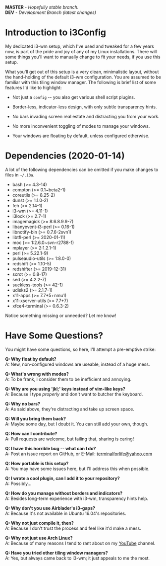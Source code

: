 **MASTER** - _Hopefully stable branch._\
**DEV** - _Development Branch (latest changes)_

# Introduction to i3Config

My dedicated i3-wm setup, which I've used and tweaked for a few years now, is part of the pride and joy of any of my Linux installations. There will some things you'll want to manually change to fit _your_ needs, if you use this setup.

What you'll get out of this setup is a very clean, minimalistic layout, without the hand-holding of the default i3-wm configuration. You are assumed to be familiar with this tiling window manager. The following is brief list of some features I'd like to highlight:

  * Not just a `config` -- you also get various shell script plugins.

  * Border-less, indicator-less design, with only subtle transparency hints.

  * No bars invading screen real estate and distracting you from your work.

  * No more inconvenient toggling of modes to manage your windows.

  * Your windows are floating by default, unless configured otherwise.

# Dependencies (2020-01-14)

A lot of the following dependencies can be omitted if you make changes to files in `~/.i3a`.

  * bash (>= 4.3-14)
  * compton (>= 0.1~beta2-1)
  * coreutils (>= 8.25-2)
  * dunst (>= 1.1.0-2)
  * feh (>= 2.14-1)
  * i3-wm (>= 4.11-1)
  * i3lock (>= 2.7-1)
  * imagemagick (>= 8:6.8.9.9-7)
  * libanyevent-i3-perl (>= 0.16-1)
  * libnotify-bin (>= 0.7.6-2svn1)
  * libtfl-perl (>= 2020-01-11)
  * moc (>= 1:2.6.0~svn-r2788-1)
  * mplayer (>= 2:1.2.1-1)
  * perl (>= 5.22.1-9)
  * pulseaudio-utils (>= 1:8.0-0)
  * redshift (>= 1.10-5)
  * redshifter (>= 2019-12-31)
  * scrot (>= 0.8-17)
  * sed (>= 4.2.2-7)
  * suckless-tools (>= 42-1)
  * udisks2 (>= 2.1.7-1)
  * x11-apps (>= 7.7+5+nmu1)
  * x11-xserver-utils (>= 7.7+7)
  * xfce4-terminal (>= 0.6.3-2)

Notice something missing or unneeded? Let me know!

# Have Some Questions?

You might have some questions, so here, I'll attempt a pre-emptive strike:

  **Q: Why float by default?**\
  A: New, non-configured windows are useable, instead of a huge mess.

  **Q: What's wrong with modes?**\
  A: To be frank, I consider them to be inefficient and annoying.

  **Q: Why are you using 'jkl;' keys instead of vim-like keys?**\
  A: Because I type _properly_ and don't want to butcher the keyboard.

  **Q: Why no bars?**\
  A: As said above, they're distracting and take up screen space.

  **Q: Will you bring them back?**\
  A: Maybe some day, but I doubt it. You can still add your own, though.

  **Q: How can I contribute?**\
  A: Pull requests are welcome, but failing that, sharing is caring!

  **Q: I have this horrible bug -- what can I do?**\
  A: Post an issue report on GitHub, or E-Mail: terminalforlife@yahoo.com

  **Q: How portable is this setup?**\
  A: You may have some issues here, but I'll address this when possible.

  **Q: I wrote a cool plugin, can I add it to your repository?**\
  A: Possibly...

  **Q: How do you manage without borders and indicators?**\
  A: Besides long-term experience with i3-wm, transparency hints help.

  **Q: Why don't you use Airblader's i3-gaps?**\
  A: Because it's not available in Ubuntu 16.04's repositories.

  **Q: Why not just compile it, then?**\
  A: Because I don't trust the process and feel like it'd make a mess.

  **Q: Why not just use Arch Linux?**\
  A: Because of many reasons I tend to rant about on my [YouTube](https://www.youtube.com/channel/UCfp-lNJy4QkIGnaEE6NtDSg) channel.

  **Q: Have you tried other tiling window managers?**\
  A: Yes, but always came back to i3-wm; it just appeals to me the most.
